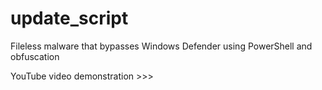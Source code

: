 # update_script
Fileless malware that bypasses Windows Defender using PowerShell and obfuscation

YouTube video demonstration >>> 
